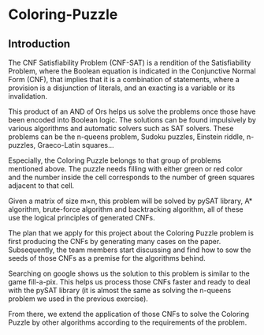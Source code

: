 # Coloring-Puzzle
## Introduction

The CNF Satisfiability Problem (CNF-SAT) is a rendition of the Satisfiability Problem, where the Boolean equation is indicated in the Conjunctive Normal Form (CNF), that implies that it is a combination of statements, where a provision is a disjunction of literals, and an exacting is a variable or its invalidation.

This product of an AND of Ors helps us solve the problems once those have been encoded into Boolean logic. The solutions can be found impulsively by various algorithms and automatic solvers such as SAT solvers. These problems can be the n-queens problem, Sudoku puzzles, Einstein riddle, n-puzzles, Graeco-Latin squares...

Especially, the Coloring Puzzle belongs to that group of problems mentioned above. The puzzle needs filling with either green or red color and the number inside the cell corresponds to the number of green squares adjacent to that cell.

Given a matrix of size m×n, this problem will be solved by pySAT library, A* algorithm, brute-force algorithm and backtracking algorithm, all of these use the logical principles of generated CNFs.

The plan that we apply for this project about the Coloring Puzzle problem is first producing the CNFs by generating many cases on the paper. Subsequently, the team members start discussing and find how to sow the seeds of those CNFs as a premise for the algorithms behind.

Searching on google shows us the solution to this problem is similar to the game fill-a-pix. This helps us process those CNFs faster and ready to deal with the pySAT library (it is almost the same as solving the n-queens problem we used in the previous exercise).

From there, we extend the application of those CNFs to solve the Coloring Puzzle by other algorithms according to the requirements of the problem.
